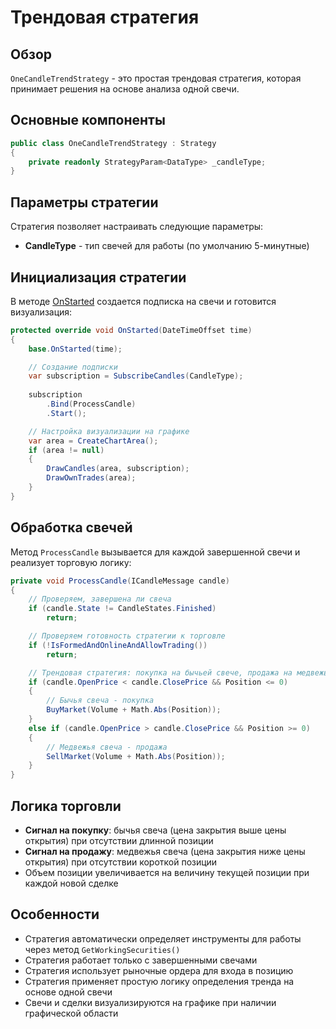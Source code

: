 # Трендовая стратегия

## Обзор

`OneCandleTrendStrategy` - это простая трендовая стратегия, которая принимает решения на основе анализа одной свечи.

## Основные компоненты

```cs
public class OneCandleTrendStrategy : Strategy
{
	private readonly StrategyParam<DataType> _candleType;
}
```

## Параметры стратегии

Стратегия позволяет настраивать следующие параметры:

- **CandleType** - тип свечей для работы (по умолчанию 5-минутные)

## Инициализация стратегии

В методе [OnStarted](xref:StockSharp.Algo.Strategies.Strategy.OnStarted(System.DateTimeOffset)) создается подписка на свечи и готовится визуализация:

```cs
protected override void OnStarted(DateTimeOffset time)
{
	base.OnStarted(time);

	// Создание подписки
	var subscription = SubscribeCandles(CandleType);
	
	subscription
		.Bind(ProcessCandle)
		.Start();

	// Настройка визуализации на графике
	var area = CreateChartArea();
	if (area != null)
	{
		DrawCandles(area, subscription);
		DrawOwnTrades(area);
	}
}
```

## Обработка свечей

Метод `ProcessCandle` вызывается для каждой завершенной свечи и реализует торговую логику:

```cs
private void ProcessCandle(ICandleMessage candle)
{
	// Проверяем, завершена ли свеча
	if (candle.State != CandleStates.Finished)
		return;

	// Проверяем готовность стратегии к торговле
	if (!IsFormedAndOnlineAndAllowTrading())
		return;

	// Трендовая стратегия: покупка на бычьей свече, продажа на медвежьей свече
	if (candle.OpenPrice < candle.ClosePrice && Position <= 0)
	{
		// Бычья свеча - покупка
		BuyMarket(Volume + Math.Abs(Position));
	}
	else if (candle.OpenPrice > candle.ClosePrice && Position >= 0)
	{
		// Медвежья свеча - продажа
		SellMarket(Volume + Math.Abs(Position));
	}
}
```

## Логика торговли

- **Сигнал на покупку**: бычья свеча (цена закрытия выше цены открытия) при отсутствии длинной позиции
- **Сигнал на продажу**: медвежья свеча (цена закрытия ниже цены открытия) при отсутствии короткой позиции
- Объем позиции увеличивается на величину текущей позиции при каждой новой сделке

## Особенности

- Стратегия автоматически определяет инструменты для работы через метод `GetWorkingSecurities()`
- Стратегия работает только с завершенными свечами
- Стратегия использует рыночные ордера для входа в позицию
- Стратегия применяет простую логику определения тренда на основе одной свечи
- Свечи и сделки визуализируются на графике при наличии графической области